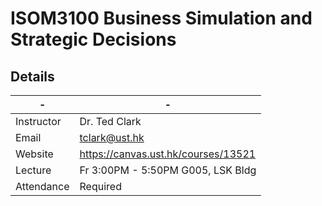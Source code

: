 # ISOM3100 Business Simulation and Strategic Decisions

## Details

| - | - |
|--|--|
| Instructor | Dr. Ted Clark |
| Email | tclark@ust.hk |
| Website | https://canvas.ust.hk/courses/13521 |
| Lecture | Fr 3:00PM - 5:50PM G005, LSK Bldg |
| Attendance | Required |
